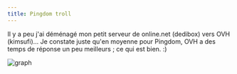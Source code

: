 ```yaml
---
title: Pingdom troll
---
```


Il y a peu j'ai déménagé mon petit serveur de online.net (dedibox) vers OVH
(kimsufi)... Je constate juste qu'en moyenne pour Pingdom, OVH a des temps de
réponse un peu meilleurs ; ce qui est bien. :)

![graph](http://cyprio.net/dedibox_v2_to_kimsufi.png)

